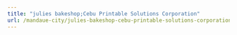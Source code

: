 ```yaml
---
title: "julies bakeshop;Cebu Printable Solutions Corporation"
url: /mandaue-city/julies-bakeshop-cebu-printable-solutions-corporation/
---
```

